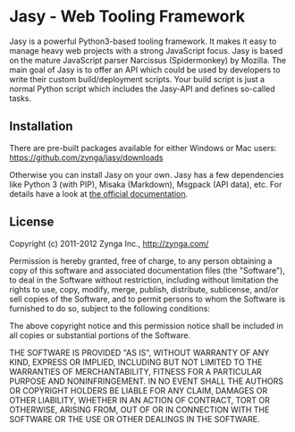 Jasy - Web Tooling Framework
============================

Jasy is a powerful Python3-based tooling framework. It makes it 
easy to manage heavy web projects with a strong JavaScript focus. 
Jasy is based on the mature JavaScript parser Narcissus (Spidermonkey) 
by Mozilla. The main goal of Jasy is to offer an API which could be 
used by developers to write their custom build/deployment scripts. 
Your build script is just a normal Python script which includes the 
Jasy-API and defines so-called tasks.


## Installation

There are pre-built packages available for either Windows or Mac users:
https://github.com/zynga/jasy/downloads

Otherwise you can install Jasy on your own. Jasy has a few dependencies
like Python 3 (with PIP), Misaka (Markdown), Msgpack (API data), etc. For
details have a look at [the official documentation](https://github.com/zynga/jasy/wiki/Installation).

## License

Copyright (c) 2011-2012 Zynga Inc., http://zynga.com/

Permission is hereby granted, free of charge, to any person obtaining
a copy of this software and associated documentation files (the
"Software"), to deal in the Software without restriction, including
without limitation the rights to use, copy, modify, merge, publish,
distribute, sublicense, and/or sell copies of the Software, and to
permit persons to whom the Software is furnished to do so, subject to
the following conditions:

The above copyright notice and this permission notice shall be
included in all copies or substantial portions of the Software.

THE SOFTWARE IS PROVIDED "AS IS", WITHOUT WARRANTY OF ANY KIND,
EXPRESS OR IMPLIED, INCLUDING BUT NOT LIMITED TO THE WARRANTIES OF
MERCHANTABILITY, FITNESS FOR A PARTICULAR PURPOSE AND
NONINFRINGEMENT. IN NO EVENT SHALL THE AUTHORS OR COPYRIGHT HOLDERS BE
LIABLE FOR ANY CLAIM, DAMAGES OR OTHER LIABILITY, WHETHER IN AN ACTION
OF CONTRACT, TORT OR OTHERWISE, ARISING FROM, OUT OF OR IN CONNECTION
WITH THE SOFTWARE OR THE USE OR OTHER DEALINGS IN THE SOFTWARE.